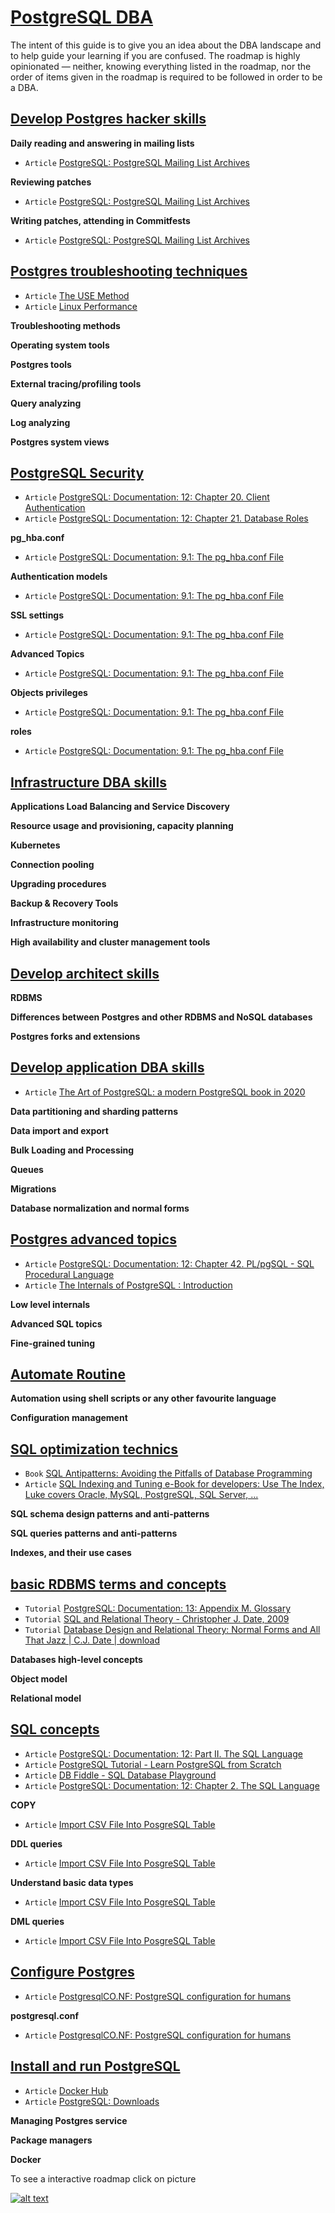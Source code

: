 # [PostgreSQL DBA](https://infinite.education/view/PostgreSQL_DBA_2)
The intent of this guide is to give you an idea about the DBA landscape and to help guide your learning if you are confused. The roadmap is highly opinionated — neither, knowing everything listed in the roadmap, nor the order of items given in the roadmap is required to be followed in order to be a DBA.

## **[Develop Postgres hacker skills](https://infinite.education/view/develop_postgres_hacker_skills)**

**Daily reading and answering in mailing lists**
* `Article` [PostgreSQL: PostgreSQL Mailing List Archives](https://www.postgresql.org/list/)

**Reviewing patches**
* `Article` [PostgreSQL: PostgreSQL Mailing List Archives](https://www.postgresql.org/list/)

**Writing patches, attending in Commitfests**
* `Article` [PostgreSQL: PostgreSQL Mailing List Archives](https://www.postgresql.org/list/)


## **[Postgres troubleshooting techniques](https://infinite.education/view/postgres_troubleshooting_techniques)**
* `Article` [The USE Method](http://www.brendangregg.com/usemethod.html)
* `Article` [Linux Performance](http://www.brendangregg.com/linuxperf.html)

**Troubleshooting methods**

**Operating system tools**

**Postgres tools**

**External tracing/profiling tools**

**Query analyzing**

**Log analyzing**

**Postgres system views**


## **[PostgreSQL Security](https://infinite.education/view/postgresql_security)**
* `Article` [PostgreSQL: Documentation: 12: Chapter 20. Client Authentication](https://www.postgresql.org/docs/current/client-authentication.html)
* `Article` [PostgreSQL: Documentation: 12: Chapter 21. Database Roles](https://www.postgresql.org/docs/current/user-manag.html)

**pg_hba.conf**
* `Article` [PostgreSQL: Documentation: 9.1: The pg_hba.conf File](https://www.postgresql.org/docs/9.1/auth-pg-hba-conf.html)

**Authentication models**
* `Article` [PostgreSQL: Documentation: 9.1: The pg_hba.conf File](https://www.postgresql.org/docs/9.1/auth-pg-hba-conf.html)

**SSL settings**
* `Article` [PostgreSQL: Documentation: 9.1: The pg_hba.conf File](https://www.postgresql.org/docs/9.1/auth-pg-hba-conf.html)

**Advanced Topics**
* `Article` [PostgreSQL: Documentation: 9.1: The pg_hba.conf File](https://www.postgresql.org/docs/9.1/auth-pg-hba-conf.html)

**Objects privileges**
* `Article` [PostgreSQL: Documentation: 9.1: The pg_hba.conf File](https://www.postgresql.org/docs/9.1/auth-pg-hba-conf.html)

**roles**
* `Article` [PostgreSQL: Documentation: 9.1: The pg_hba.conf File](https://www.postgresql.org/docs/9.1/auth-pg-hba-conf.html)


## **[Infrastructure DBA skills](https://infinite.education/view/infrastructure_dba_skills)**

**Applications Load Balancing and Service Discovery**

**Resource usage and provisioning, capacity planning**

**Kubernetes**

**Connection pooling**

**Upgrading procedures**

**Backup & Recovery Tools**

**Infrastructure monitoring**

**High availability and cluster management tools**


## **[Develop architect skills](https://infinite.education/view/develop_architect_skills)**

**RDBMS**

**Differences between Postgres and other RDBMS and NoSQL databases**

**Postgres forks and extensions**


## **[Develop application DBA skills](https://infinite.education/view/develop_application_dba_skills)**
* `Article` [The Art of PostgreSQL: a modern PostgreSQL book in 2020](https://theartofpostgresql.com)

**Data partitioning and sharding patterns**

**Data import and export**

**Bulk Loading and Processing**

**Queues**

**Migrations**

**Database normalization and normal forms**


## **[Postgres advanced topics](https://infinite.education/view/postgres_advanced_topics)**
* `Article` [PostgreSQL: Documentation: 12: Chapter 42. PL/pgSQL - SQL Procedural Language](https://www.postgresql.org/docs/current/plpgsql.html)
* `Article` [The Internals of PostgreSQL : Introduction](http://www.interdb.jp/pg/index.html)

**Low level internals**

**Advanced SQL topics**

**Fine-grained tuning**


## **[Automate Routine](https://infinite.education/view/automate_routine)**

**Automation using shell scripts or any other favourite language**

**Configuration management**


## **[SQL optimization technics](https://infinite.education/view/sql_optimization_technics)**
* `Book` [SQL Antipatterns: Avoiding the Pitfalls of Database Programming](https://www.r-5.org/files/books/computers/languages/sql/style/Bill_Karwin-SQL_Antipatterns-EN.pdf)
* `Article` [SQL Indexing and Tuning e-Book for developers: Use The Index, Luke covers Oracle, MySQL, PostgreSQL, SQL Server, ...](https://use-the-index-luke.com/)

**SQL schema design patterns and anti-patterns**

**SQL queries patterns and anti-patterns**

**Indexes, and their use cases**


## **[basic RDBMS terms and concepts](https://infinite.education/view/basic_rdbms_terms_and_concepts)**
* `Tutorial` [PostgreSQL: Documentation: 13: Appendix M. Glossary](https://www.postgresql.org/docs/13/glossary.html)
* `Tutorial` [SQL and Relational Theory - Christopher J. Date, 2009](http://file.allitebooks.com/20151111/SQL%20and%20Relational%20Theory,%203rd%20Edition.pdf)
* `Tutorial` [Database Design and Relational Theory: Normal Forms and All That Jazz | C.J. Date | download](https://b-ok.cc/book/1311299/c298a7)

**Databases high-level concepts**

**Object model**

**Relational model**


## **[SQL concepts](https://infinite.education/view/sql_concepts)**
* `Article` [PostgreSQL: Documentation: 12: Part II. The SQL Language](https://www.postgresql.org/docs/current/sql.html)
* `Article` [PostgreSQL Tutorial - Learn PostgreSQL from Scratch](https://www.postgresqltutorial.com/)
* `Article` [DB Fiddle - SQL Database Playground](https://www.db-fiddle.com/)
* `Article` [PostgreSQL: Documentation: 12: Chapter 2. The SQL Language](https://www.postgresql.org/docs/current/tutorial-sql.html)

**COPY**
* `Article` [Import CSV File Into PosgreSQL Table](https://www.postgresqltutorial.com/import-csv-file-into-posgresql-table/)

**DDL queries**
* `Article` [Import CSV File Into PosgreSQL Table](https://www.postgresqltutorial.com/import-csv-file-into-posgresql-table/)

**Understand basic data types**
* `Article` [Import CSV File Into PosgreSQL Table](https://www.postgresqltutorial.com/import-csv-file-into-posgresql-table/)

**DML queries**
* `Article` [Import CSV File Into PosgreSQL Table](https://www.postgresqltutorial.com/import-csv-file-into-posgresql-table/)


## **[Configure Postgres](https://infinite.education/view/configure_postgres)**
* `Article` [PostgresqlCO.NF: PostgreSQL configuration for humans](http://postgresqlco.nf/)

**postgresql.conf**
* `Article` [PostgresqlCO.NF: PostgreSQL configuration for humans](http://postgresqlco.nf/)


## **[Install and run PostgreSQL](https://infinite.education/view/install_and_run_postgresql)**
* `Article` [Docker Hub](https://hub.docker.com/_/postgres)
* `Article` [PostgreSQL: Downloads](https://www.postgresql.org/download/)

**Managing Postgres service**

**Package managers**

**Docker**


To see a interactive roadmap click on picture

[![alt text](https://raw.githubusercontent.com/infinite-education/postgresql-dba-roadmap/main/PostgreSQL_DBA_2.png)](https://infinite.education/skillset/PostgreSQL_DBA_2)
